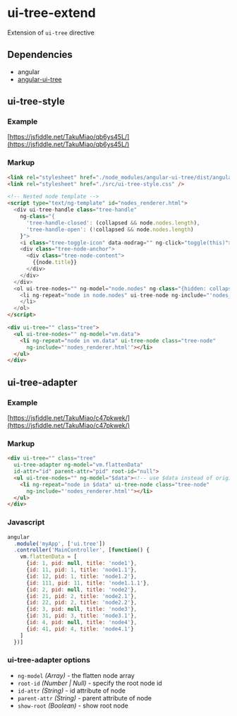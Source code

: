 ui-tree-extend
==============

Extension of `ui-tree` directive

## Dependencies

- angular
- [angular-ui-tree](https://github.com/angular-ui-tree/angular-ui-tree)


## ui-tree-style

### Example

[https://jsfiddle.net/TakuMiao/qb6ys45L/](https://jsfiddle.net/TakuMiao/qb6ys45L/)

### Markup
```html
<link rel="stylesheet" href="./node_modules/angular-ui-tree/dist/angular-ui-tree.min.css" />
<link rel="stylesheet" href="./src/ui-tree-style.css" />

<!-- Nested node template -->
<script type="text/ng-template" id="nodes_renderer.html">
  <div ui-tree-handle class="tree-handle"
    ng-class="{
      'tree-handle-closed': (collapsed && node.nodes.length),
      'tree-handle-open': (!collapsed && node.nodes.length)
    }">
    <i class="tree-toggle-icon" data-nodrag="" ng-click="toggle(this)"></i>    
    <div class="tree-node-anchor">
      <div class="tree-node-content">
        {{node.title}}
      </div>
    </div>
  </div>
  <ol ui-tree-nodes="" ng-model="node.nodes" ng-class="{hidden: collapsed}">
    <li ng-repeat="node in node.nodes" ui-tree-node ng-include="'nodes_renderer.html'">
    </li>
  </ol>
</script>

<div ui-tree="" class="tree">
  <ul ui-tree-nodes="" ng-model="vm.data">
    <li ng-repeat="node in vm.data" ui-tree-node class="tree-node" 
      ng-include="'nodes_renderer.html'"></li>
  </ul>
</div>
```


## ui-tree-adapter

### Example

[https://jsfiddle.net/TakuMiao/c47pkwek/](https://jsfiddle.net/TakuMiao/c47pkwek/)

### Markup
```html
<div ui-tree="" class="tree"
  ui-tree-adapter ng-model="vm.flattenData"
  id-attr="id" parent-attr="pid" root-id="null">
  <ul ui-tree-nodes="" ng-model="$data"><!-- use $data instead of origin data -->
    <li ng-repeat="node in $data" ui-tree-node class="tree-node" 
      ng-include="'nodes_renderer.html'"></li>
  </ul>
</div>
```

### Javascript
```js
angular
  .module('myApp', ['ui.tree'])
  .controller('MainController', [function() {
    vm.flattenData = [    
      {id: 1, pid: null, title: 'node1'},
      {id: 11, pid: 1, title: 'node1.1'},
      {id: 12, pid: 1, title: 'node1.2'},
      {id: 111, pid: 11, title: 'node1.1.1'},
      {id: 2, pid: null, title: 'node2'},   
      {id: 21, pid: 2, title: 'node2.1'},
      {id: 22, pid: 2, title: 'node2.2'},
      {id: 3, pid: null, title: 'node3'},
      {id: 31, pid: 3, title: 'node3.1'},
      {id: 4, pid: null, title: 'node4'},
      {id: 41, pid: 4, title: 'node4.1'}
    ]
  })]
```

### ui-tree-adapter options
- `ng-model` *(Array)* - the flatten node array
- `root-id` *(Number | Null)* - specify the root node id
- `id-attr` *(String)* - id attribute of node
- `parent-attr` *(String)* - parent attribute of node
- `show-root` *(Boolean)* - show root node